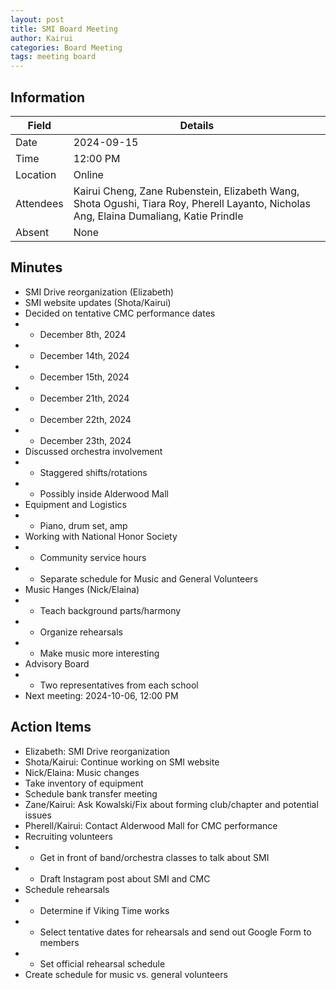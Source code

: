 ```yaml
---
layout: post
title: SMI Board Meeting
author: Kairui
categories: Board Meeting
tags: meeting board
---
```


## Information

| Field     | Details                                                                                       |
|-----------|------------------------------------------------------------------------------------------------|
| Date      | 2024-09-15                                                                                     |
| Time      | 12:00 PM                                                                                       |
| Location  | Online                                                                                         |
| Attendees | Kairui Cheng, Zane Rubenstein, Elizabeth Wang, Shota Ogushi, Tiara Roy, Pherell Layanto, Nicholas Ang, Elaina Dumaliang, Katie Prindle |
| Absent    | None                                                                                           |

## Minutes

- SMI Drive reorganization (Elizabeth)
- SMI website updates (Shota/Kairui)
- Decided on tentative CMC performance dates
- - December 8th, 2024
- - December 14th, 2024
- - December 15th, 2024
- - December 21th, 2024
- - December 22th, 2024
- - December 23th, 2024
- Discussed orchestra involvement
- - Staggered shifts/rotations
- - Possibly inside Alderwood Mall
- Equipment and Logistics
- - Piano, drum set, amp
- Working with National Honor Society
- - Community service hours
- - Separate schedule for Music and General Volunteers
- Music Hanges (Nick/Elaina)
- - Teach background parts/harmony
- - Organize rehearsals
- - Make music more interesting
- Advisory Board
- - Two representatives from each school
- Next meeting: 2024-10-06, 12:00 PM

## Action Items

- Elizabeth: SMI Drive reorganization
- Shota/Kairui: Continue working on SMI website
- Nick/Elaina: Music changes
- Take inventory of equipment
- Schedule bank transfer meeting
- Zane/Kairui: Ask Kowalski/Fix about forming club/chapter and potential issues
- Pherell/Kairui: Contact Alderwood Mall for CMC performance
- Recruiting volunteers
- - Get in front of band/orchestra classes to talk about SMI
- - Draft Instagram post about SMI and CMC
- Schedule rehearsals
- - Determine if Viking Time works
- - Select tentative dates for rehearsals and send out Google Form to members
- - Set official rehearsal schedule
- Create schedule for music vs. general volunteers